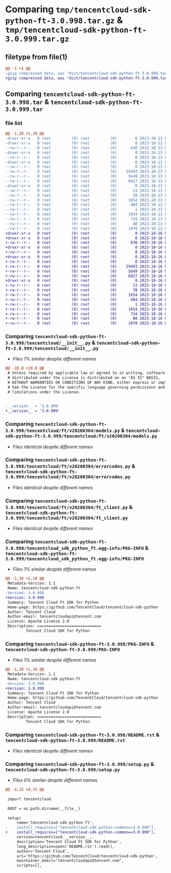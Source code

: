 # Comparing `tmp/tencentcloud-sdk-python-ft-3.0.998.tar.gz` & `tmp/tencentcloud-sdk-python-ft-3.0.999.tar.gz`

## filetype from file(1)

```diff
@@ -1 +1 @@
-gzip compressed data, was "dist/tencentcloud-sdk-python-ft-3.0.998.tar", last modified: Fri Oct 13 00:28:31 2023, max compression
+gzip compressed data, was "dist/tencentcloud-sdk-python-ft-3.0.999.tar", last modified: Mon Oct 16 00:27:49 2023, max compression
```

## Comparing `tencentcloud-sdk-python-ft-3.0.998.tar` & `tencentcloud-sdk-python-ft-3.0.999.tar`

### file list

```diff
@@ -1,20 +1,20 @@
-drwxr-xr-x   0 root         (0) root         (0)        0 2023-10-13 00:28:31.000000 tencentcloud-sdk-python-ft-3.0.998/
-drwxr-xr-x   0 root         (0) root         (0)        0 2023-10-13 00:28:31.000000 tencentcloud-sdk-python-ft-3.0.998/tencentcloud/
--rw-r--r--   0 root         (0) root         (0)      630 2023-10-13 00:28:31.000000 tencentcloud-sdk-python-ft-3.0.998/tencentcloud/__init__.py
-drwxr-xr-x   0 root         (0) root         (0)        0 2023-10-13 00:28:31.000000 tencentcloud-sdk-python-ft-3.0.998/tencentcloud/ft/
--rw-r--r--   0 root         (0) root         (0)        0 2023-10-13 00:28:31.000000 tencentcloud-sdk-python-ft-3.0.998/tencentcloud/ft/__init__.py
-drwxr-xr-x   0 root         (0) root         (0)        0 2023-10-13 00:28:31.000000 tencentcloud-sdk-python-ft-3.0.998/tencentcloud/ft/v20200304/
--rw-r--r--   0 root         (0) root         (0)        0 2023-10-13 00:28:31.000000 tencentcloud-sdk-python-ft-3.0.998/tencentcloud/ft/v20200304/__init__.py
--rw-r--r--   0 root         (0) root         (0)    29493 2023-10-13 00:28:31.000000 tencentcloud-sdk-python-ft-3.0.998/tencentcloud/ft/v20200304/models.py
--rw-r--r--   0 root         (0) root         (0)     5649 2023-10-13 00:28:31.000000 tencentcloud-sdk-python-ft-3.0.998/tencentcloud/ft/v20200304/errorcodes.py
--rw-r--r--   0 root         (0) root         (0)     6827 2023-10-13 00:28:31.000000 tencentcloud-sdk-python-ft-3.0.998/tencentcloud/ft/v20200304/ft_client.py
-drwxr-xr-x   0 root         (0) root         (0)        0 2023-10-13 00:28:31.000000 tencentcloud-sdk-python-ft-3.0.998/tencentcloud_sdk_python_ft.egg-info/
--rw-r--r--   0 root         (0) root         (0)       13 2023-10-13 00:28:31.000000 tencentcloud-sdk-python-ft-3.0.998/tencentcloud_sdk_python_ft.egg-info/top_level.txt
--rw-r--r--   0 root         (0) root         (0)       39 2023-10-13 00:28:31.000000 tencentcloud-sdk-python-ft-3.0.998/tencentcloud_sdk_python_ft.egg-info/requires.txt
--rw-r--r--   0 root         (0) root         (0)     1654 2023-10-13 00:28:31.000000 tencentcloud-sdk-python-ft-3.0.998/tencentcloud_sdk_python_ft.egg-info/PKG-INFO
--rw-r--r--   0 root         (0) root         (0)      484 2023-10-13 00:28:31.000000 tencentcloud-sdk-python-ft-3.0.998/tencentcloud_sdk_python_ft.egg-info/SOURCES.txt
--rw-r--r--   0 root         (0) root         (0)        1 2023-10-13 00:28:31.000000 tencentcloud-sdk-python-ft-3.0.998/tencentcloud_sdk_python_ft.egg-info/dependency_links.txt
--rw-r--r--   0 root         (0) root         (0)     1654 2023-10-13 00:28:31.000000 tencentcloud-sdk-python-ft-3.0.998/PKG-INFO
--rw-r--r--   0 root         (0) root         (0)      734 2023-10-13 00:28:31.000000 tencentcloud-sdk-python-ft-3.0.998/README.rst
--rw-r--r--   0 root         (0) root         (0)       88 2023-10-13 00:28:31.000000 tencentcloud-sdk-python-ft-3.0.998/setup.cfg
--rw-r--r--   0 root         (0) root         (0)     1070 2023-10-13 00:28:31.000000 tencentcloud-sdk-python-ft-3.0.998/setup.py
+drwxr-xr-x   0 root         (0) root         (0)        0 2023-10-16 00:27:49.000000 tencentcloud-sdk-python-ft-3.0.999/
+drwxr-xr-x   0 root         (0) root         (0)        0 2023-10-16 00:27:49.000000 tencentcloud-sdk-python-ft-3.0.999/tencentcloud/
+-rw-r--r--   0 root         (0) root         (0)      630 2023-10-16 00:27:49.000000 tencentcloud-sdk-python-ft-3.0.999/tencentcloud/__init__.py
+drwxr-xr-x   0 root         (0) root         (0)        0 2023-10-16 00:27:49.000000 tencentcloud-sdk-python-ft-3.0.999/tencentcloud/ft/
+-rw-r--r--   0 root         (0) root         (0)        0 2023-10-16 00:27:49.000000 tencentcloud-sdk-python-ft-3.0.999/tencentcloud/ft/__init__.py
+drwxr-xr-x   0 root         (0) root         (0)        0 2023-10-16 00:27:49.000000 tencentcloud-sdk-python-ft-3.0.999/tencentcloud/ft/v20200304/
+-rw-r--r--   0 root         (0) root         (0)        0 2023-10-16 00:27:49.000000 tencentcloud-sdk-python-ft-3.0.999/tencentcloud/ft/v20200304/__init__.py
+-rw-r--r--   0 root         (0) root         (0)    29493 2023-10-16 00:27:49.000000 tencentcloud-sdk-python-ft-3.0.999/tencentcloud/ft/v20200304/models.py
+-rw-r--r--   0 root         (0) root         (0)     5649 2023-10-16 00:27:49.000000 tencentcloud-sdk-python-ft-3.0.999/tencentcloud/ft/v20200304/errorcodes.py
+-rw-r--r--   0 root         (0) root         (0)     6827 2023-10-16 00:27:49.000000 tencentcloud-sdk-python-ft-3.0.999/tencentcloud/ft/v20200304/ft_client.py
+drwxr-xr-x   0 root         (0) root         (0)        0 2023-10-16 00:27:49.000000 tencentcloud-sdk-python-ft-3.0.999/tencentcloud_sdk_python_ft.egg-info/
+-rw-r--r--   0 root         (0) root         (0)       13 2023-10-16 00:27:49.000000 tencentcloud-sdk-python-ft-3.0.999/tencentcloud_sdk_python_ft.egg-info/top_level.txt
+-rw-r--r--   0 root         (0) root         (0)       39 2023-10-16 00:27:49.000000 tencentcloud-sdk-python-ft-3.0.999/tencentcloud_sdk_python_ft.egg-info/requires.txt
+-rw-r--r--   0 root         (0) root         (0)     1654 2023-10-16 00:27:49.000000 tencentcloud-sdk-python-ft-3.0.999/tencentcloud_sdk_python_ft.egg-info/PKG-INFO
+-rw-r--r--   0 root         (0) root         (0)      484 2023-10-16 00:27:49.000000 tencentcloud-sdk-python-ft-3.0.999/tencentcloud_sdk_python_ft.egg-info/SOURCES.txt
+-rw-r--r--   0 root         (0) root         (0)        1 2023-10-16 00:27:49.000000 tencentcloud-sdk-python-ft-3.0.999/tencentcloud_sdk_python_ft.egg-info/dependency_links.txt
+-rw-r--r--   0 root         (0) root         (0)     1654 2023-10-16 00:27:49.000000 tencentcloud-sdk-python-ft-3.0.999/PKG-INFO
+-rw-r--r--   0 root         (0) root         (0)      734 2023-10-16 00:27:49.000000 tencentcloud-sdk-python-ft-3.0.999/README.rst
+-rw-r--r--   0 root         (0) root         (0)       88 2023-10-16 00:27:49.000000 tencentcloud-sdk-python-ft-3.0.999/setup.cfg
+-rw-r--r--   0 root         (0) root         (0)     1070 2023-10-16 00:27:49.000000 tencentcloud-sdk-python-ft-3.0.999/setup.py
```

### Comparing `tencentcloud-sdk-python-ft-3.0.998/tencentcloud/__init__.py` & `tencentcloud-sdk-python-ft-3.0.999/tencentcloud/__init__.py`

 * *Files 1% similar despite different names*

```diff
@@ -10,8 +10,8 @@
 # Unless required by applicable law or agreed to in writing, software
 # distributed under the License is distributed on an "AS IS" BASIS,
 # WITHOUT WARRANTIES OR CONDITIONS OF ANY KIND, either express or implied.
 # See the License for the specific language governing permissions and
 # limitations under the License.
 
 
-__version__ = '3.0.998'
+__version__ = '3.0.999'
```

### Comparing `tencentcloud-sdk-python-ft-3.0.998/tencentcloud/ft/v20200304/models.py` & `tencentcloud-sdk-python-ft-3.0.999/tencentcloud/ft/v20200304/models.py`

 * *Files identical despite different names*

### Comparing `tencentcloud-sdk-python-ft-3.0.998/tencentcloud/ft/v20200304/errorcodes.py` & `tencentcloud-sdk-python-ft-3.0.999/tencentcloud/ft/v20200304/errorcodes.py`

 * *Files identical despite different names*

### Comparing `tencentcloud-sdk-python-ft-3.0.998/tencentcloud/ft/v20200304/ft_client.py` & `tencentcloud-sdk-python-ft-3.0.999/tencentcloud/ft/v20200304/ft_client.py`

 * *Files identical despite different names*

### Comparing `tencentcloud-sdk-python-ft-3.0.998/tencentcloud_sdk_python_ft.egg-info/PKG-INFO` & `tencentcloud-sdk-python-ft-3.0.999/tencentcloud_sdk_python_ft.egg-info/PKG-INFO`

 * *Files 1% similar despite different names*

```diff
@@ -1,10 +1,10 @@
 Metadata-Version: 1.1
 Name: tencentcloud-sdk-python-ft
-Version: 3.0.998
+Version: 3.0.999
 Summary: Tencent Cloud Ft SDK for Python
 Home-page: https://github.com/TencentCloud/tencentcloud-sdk-python
 Author: Tencent Cloud
 Author-email: tencentcloudapi@tencent.com
 License: Apache License 2.0
 Description: ============================
         Tencent Cloud SDK for Python
```

### Comparing `tencentcloud-sdk-python-ft-3.0.998/PKG-INFO` & `tencentcloud-sdk-python-ft-3.0.999/PKG-INFO`

 * *Files 1% similar despite different names*

```diff
@@ -1,10 +1,10 @@
 Metadata-Version: 1.1
 Name: tencentcloud-sdk-python-ft
-Version: 3.0.998
+Version: 3.0.999
 Summary: Tencent Cloud Ft SDK for Python
 Home-page: https://github.com/TencentCloud/tencentcloud-sdk-python
 Author: Tencent Cloud
 Author-email: tencentcloudapi@tencent.com
 License: Apache License 2.0
 Description: ============================
         Tencent Cloud SDK for Python
```

### Comparing `tencentcloud-sdk-python-ft-3.0.998/README.rst` & `tencentcloud-sdk-python-ft-3.0.999/README.rst`

 * *Files identical despite different names*

### Comparing `tencentcloud-sdk-python-ft-3.0.998/setup.py` & `tencentcloud-sdk-python-ft-3.0.999/setup.py`

 * *Files 0% similar despite different names*

```diff
@@ -4,15 +4,15 @@
 
 import tencentcloud
 
 ROOT = os.path.dirname(__file__)
 
 setup(
     name='tencentcloud-sdk-python-ft',
-    install_requires=["tencentcloud-sdk-python-common==3.0.998"],
+    install_requires=["tencentcloud-sdk-python-common==3.0.999"],
     version=tencentcloud.__version__,
     description='Tencent Cloud Ft SDK for Python',
     long_description=open('README.rst').read(),
     author='Tencent Cloud',
     url='https://github.com/TencentCloud/tencentcloud-sdk-python',
     maintainer_email="tencentcloudapi@tencent.com",
     scripts=[],
```

